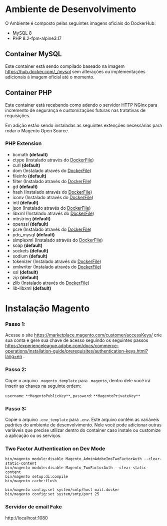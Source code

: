 # Ambiente de Desenvolvimento

O Ambiente é composto pelas seguintes imagens oficiais do DockerHub:
- MySQL 8
- PHP 8.2-fpm-alpine3.17

## Container MySQL
Este container está sendo compilado baseado na imagem https://hub.docker.com/_/mysql sem alterações ou implementações adicionais à imagem oficial até o momento.

## Container PHP
Este container está recebendo como adendo o servidor HTTP NGinx para incremento de segurança e customizações futuras nas tratativas de requisições.

Em adição estão sendo instaladas as seguintes extenções necessárias para rodar o Magento Open Source.

### PHP Extension
- bcmath **(default)**
- ctype (Instalado através do [DockerFile](docker/php/Dockerfile))
- curl **(default)**
- dom (Instalado através do [DockerFile](docker/php/Dockerfile))
- fileinfo **(default)**
- filter (Instalado através do [DockerFile](docker/php/Dockerfile))
- gd **(default)**
- hash (Instalado através do [DockerFile](docker/php/Dockerfile))
- iconv (Instalado através do [DockerFile](docker/php/Dockerfile))
- intl **(default)**
- json (Instalado através do [DockerFile](docker/php/Dockerfile))
- libxml (Instalado através do [DockerFile](docker/php/Dockerfile))
- mbstring **(default)**
- openssl **(default)**
- pcre (Instalado através do [DockerFile](docker/php/Dockerfile))
- pdo_mysql **(default)**
- simplexml (Instalado através do [DockerFile](docker/php/Dockerfile))
- soap **(default)**
- sockets **(default)**
- sodium **(default)**
- tokenizer (Instalado através do [DockerFile](docker/php/Dockerfile))
- xmlwriter (Instalado através do [DockerFile](docker/php/Dockerfile))
- xsl **(default)**
- zip **(default)**
- zlib (Instalado através do [DockerFile](docker/php/Dockerfile))
- lib-libxml **(default)**

# Instalação Magento

### Passo 1:
Acesse o site https://marketplace.magento.com/customer/accessKeys/ crie sua conta e gere sua chave de acesso seguindo 
os seguintes passos https://experienceleague.adobe.com/docs/commerce-operations/installation-guide/prerequisites/authentication-keys.html?lang=en .

### Passo 2:
Copie o arquivo `.magento_template` para `.magento`, dentro dele você irá inserir as chaves na seguinte ordem:

`username`: `**MagentoPublicKey**`,
`password`: `**MagentoPrivateKey**`

### Passo 3:
Copie o arquivo `.env_template` para `.env`. Este arquivo contém as variáveis padrões do ambiente de desenvolvimento.
Nele você pode adicionar outras variáveis que precise utilizar dentro do container caso instale ou customize a aplicação
ou os serviços.


### Two Factor Authentication on Dev Mode
```
bin/magento module:disable Magento_AdminAdobeImsTwoFactorAuth --clear-static-content
bin/magento module:disable Magento_TwoFactorAuth --clear-static-content
bin/magento setup:di:compile
bin/magento cache:flush
```


```shell
bin/magento config:set system/smtp/host mail.docker
bin/magento config:set system/smtp/port 25 
```

### Servidor de email Fake
http://localhost:1080















